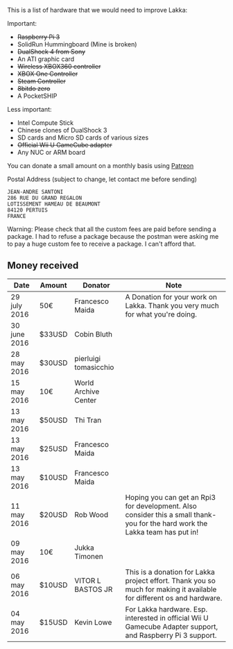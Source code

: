 This is a list of hardware that we would need to improve Lakka:

Important:

 * <strike>Raspberry Pi 3</strike>
 * SolidRun Hummingboard (Mine is broken)
 * <strike>DualShock 4 from Sony</strike>
 * An ATI graphic card
 * <strike>Wireless XBOX360 controller</strike>
 * <strike>XBOX One Controller</strike>
 * <strike>Steam Controller</strike>
 * <strike>8bitdo zero</strike>
 * A PocketSHIP

Less important:

 * Intel Compute Stick
 * Chinese clones of DualShock 3
 * SD cards and Micro SD cards of various sizes
 * <strike>Official Wii U GameCube adapter</strike>
 * Any NUC or ARM board

You can donate a small amount on a monthly basis using [Patreon](http://patreon.com/libretro)

Postal Address (subject to change, let contact me before sending)

    JEAN-ANDRE SANTONI
    286 RUE DU GRAND REGALON
    LOTISSEMENT HAMEAU DE BEAUMONT
    84120 PERTUIS
    FRANCE

Warning: Please check that all the custom fees are paid before sending a package. I had to refuse a package because the postman were asking me to pay a huge custom fee to receive a package. I can't afford that.

## Money received

| Date         | Amount   | Donator        | Note                                                    |
|--------------|----------|----------------|---------------------------------------------------------|
| 29 july 2016 | 50€      | Francesco Maida  | A Donation for your work on Lakka. Thank you very much for what you're doing. |
| 30 june 2016 | $33USD   | Cobin Bluth  |   |
| 28 may 2016  | $30USD   | pierluigi tomasicchio  |   |
| 15 may 2016  | 10€      | World Archive Center  |   |
| 13 may 2016  | $50USD   | Thi Tran  |   |
| 13 may 2016  | $25USD   | Francesco Maida  |   |
| 13 may 2016  | $10USD   | Francesco Maida  |   |
| 11 may 2016  | $20USD   | Rob Wood       | Hoping you can get an Rpi3 for development. Also consider this a small thank-you for the hard work the Lakka team has put in!  |
| 09 may 2016  | 10€      | Jukka Timonen  |                                                         |
| 06 may 2016  | $10USD   | VITOR L BASTOS JR | This is a donation for Lakka project effort. Thank you so much for making it available for different os and hardware. |
| 04 may 2016  | $15USD   | Kevin Lowe     | For Lakka hardware. Esp. interested in official Wii U Gamecube Adapter support, and Raspberry Pi 3 support. |
